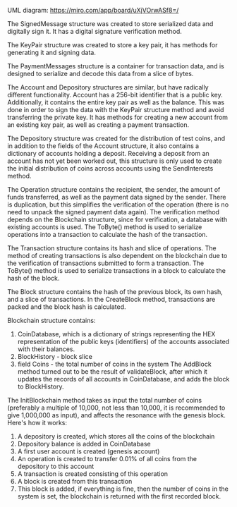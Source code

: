 UML diagram: https://miro.com/app/board/uXjVOrwASf8=/

The SignedMessage structure was created to store serialized data and digitally sign it. It has a digital signature verification method.

The KeyPair structure was created to store a key pair, it has methods for generating it and signing data.

The PaymentMessages structure is a container for transaction data, and is designed to serialize and decode this data from a slice of bytes.

The Account and Depository structures are similar, but have radically different functionality. Account has a 256-bit identifier that is a public key. Additionally, it contains the entire key pair as well as the balance. This was done in order to sign the data with the KeyPair structure method and avoid transferring the private key. It has methods for creating a new account from an existing key pair, as well as creating a payment transaction.

The Depository structure was created for the distribution of test coins, and in addition to the fields of the Account structure, it also contains a dictionary of accounts holding a deposit. Receiving a deposit from an account has not yet been worked out, this structure is only used to create the initial distribution of coins across accounts using the SendInterests method.

The Operation structure contains the recipient, the sender, the amount of funds transferred, as well as the payment data signed by the sender. There is duplication, but this simplifies the verification of the operation (there is no need to unpack the signed payment data again). The verification method depends on the Blockchain structure, since for verification, a database with existing accounts is used. The ToByte() method is used to serialize operations into a transaction to calculate the hash of the transaction.

The Transaction structure contains its hash and slice of operations. The method of creating transactions is also dependent on the blockchain due to the verification of transactions submitted to form a transaction. The ToByte() method is used to serialize transactions in a block to calculate the hash of the block.

The Block structure contains the hash of the previous block, its own hash, and a slice of transactions. In the CreateBlock method, transactions are packed and the block hash is calculated.

Blockchain structure contains:

1. CoinDatabase, which is a dictionary of strings representing the HEX representation of the public keys (identifiers) of the accounts associated with their balances.
2. BlockHistory - block slice
3. field Coins - the total number of coins in the system The AddBlock method turned out to be the result of validateBlock, after which it updates the records of all accounts in CoinDatabase, and adds the block to BlockHistory.

The InitBlockchain method takes as input the total number of coins (preferably a multiple of 10,000, not less than 10,000, it is recommended to give 1,000,000 as input), and affects the resonance with the genesis block. Here's how it works:

1. A depository is created, which stores all the coins of the blockchain
2. Depository balance is added in CoinDatabase
3. A first user account is created (genesis account)
4. An operation is created to transfer 0.01% of all coins from the depository to this account
5. A transaction is created consisting of this operation
6. A block is created from this transaction
7. This block is added, if everything is fine, then the number of coins in the system is set, the blockchain is returned with the first recorded block.
